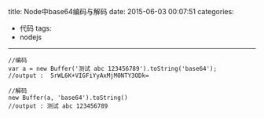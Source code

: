title: Node中base64编码与解码
date: 2015-06-03 00:07:51
categories:
- 代码
tags:
- nodejs
---

```nodejs
//编码
var a = new Buffer('测试 abc 123456789').toString('base64');
//output :  5rWL6K+VIGFiYyAxMjM0NTY3ODk=

//解码
new Buffer(a, 'base64').toString()
//output : 测试 abc 123456789
```
